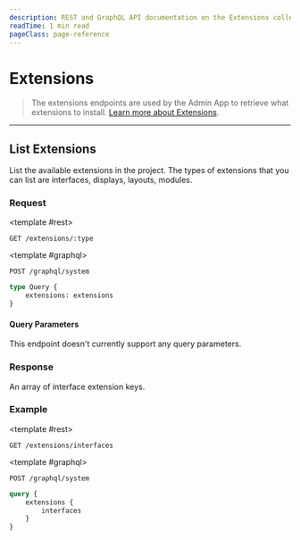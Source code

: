 ```yaml
---
description: REST and GraphQL API documentation on the Extensions collection in Directus.
readTime: 1 min read
pageClass: page-reference
---
```


# Extensions

> The extensions endpoints are used by the Admin App to retrieve what extensions to install.
> [Learn more about Extensions](/user-guide/overview/glossary#extensions).

---

## List Extensions

List the available extensions in the project. The types of extensions that you can list are interfaces, displays,
layouts, modules.

### Request

<SnippetToggler :choices="['REST', 'GraphQL', 'SDK']" label="API">

<template #rest>

`GET /extensions/:type`

</template>

<template #graphql>

`POST /graphql/system`

```graphql
type Query {
	extensions: extensions
}
```
</template>
</SnippetToggler>

#### Query Parameters

This endpoint doesn't currently support any query parameters.

### Response

An array of interface extension keys.

### Example
<SnippetToggler :choices="['REST', 'GraphQL', 'SDK']" label="API">

<template #rest>

`GET /extensions/interfaces`

</template>

<template #graphql>

`POST /graphql/system`
```graphql
query {
	extensions {
		interfaces
	}
}
```

</template>
</SnippetToggler>